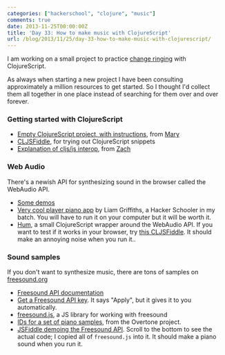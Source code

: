 ```yaml
---
categories: ["hackerschool", "clojure", "music"]
comments: true
date: 2013-11-25T00:00:00Z
title: 'Day 33: How to make music with ClojureScript'
url: /blog/2013/11/25/day-33-how-to-make-music-with-clojurescript/
---
```


I am working on a small project to practice
[change ringing](https://en.wikipedia.org/wiki/Change_ringing) with
ClojureScript.

As always when starting a new project I have been consulting
approximately a million resources to get started. So I thought I'd
collect them all together in one place instead of searching for them
over and over forever.

### Getting started with ClojureScript


* [Empty ClojureScript project, with instructions](https://github.com/maryrosecook/barecljs),
    from [Mary](https://github.com/maryrosecook)
* [CLJSFiddle](http://cljsfiddle.net/), for trying out ClojureScript
  snippets
* [Explanation of cljs/js interop](http://gist.io/7610122), from
  [Zach](https://github.com/zachallaun)

### Web Audio

There's a newish API for synthesizing sound in the browser called the
WebAudio API.

* [Some demos](http://webaudiodemos.appspot.com/)
* [Very cool player piano app](https://github.com/liamgriffiths/music-box)
   by Liam Griffiths, a Hacker Schooler in my batch. You will have to
   run it on your computer but it will be worth it.
* [Hum](https://github.com/mathias/hum), a small ClojureScript wrapper
  around the WebAudio API. If you want to test if it works in your
  browser, try
  [this CLJSFiddle](http://cljsfiddle.net/fiddle/jvns.cljs-music-test).
  It should make an annoying noise when you run it..

### Sound samples

If you don't want to synthesize music, there are tons of samples on
[freesound.org](http://www.freesound.org/)

* [Freesound API documentation](http://www.freesound.org/docs/api/)
* [Get a Freesound API key](www.freesound.org/api/apply/). It says
  "Apply", but it gives it to you automatically.
* [freesound.js](https://github.com/g-roma/freesound.js), a JS library
  for working with freesound
* [IDs for a set of piano samples](https://github.com/overtone/overtone/blob/master/src/overtone/samples/piano.clj),
  from the Overtone project.
* [JSFiddle demoing the Freesound API](http://jsfiddle.net/jvns/J4sW2/).
  Scroll to the bottom to see the actual code; I copied all of `freesound.js`
  into it. It should make a piano sound when you run it.
  
